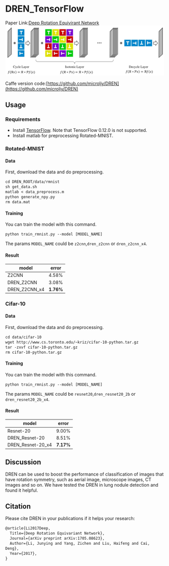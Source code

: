 # DREN_TensorFlow
Paper Link:[Deep Rotation Equivirant Network](https://arxiv.org/abs/1705.08623)
![](img/framework.jpg)

Caffe version code:[https://github.com/microljy/DREN](https://github.com/microljy/DREN)
## Usage
### Requirements
- Install [TensorFlow](https://www.tensorflow.org/). Note that TensorFlow 0.12.0 is not supported.
- Install matlab for preprocessing Rotated-MNIST.

### Rotated-MNIST
#### Data
First, download the data and do preprocessing.

	cd DREN_ROOT/data/rmnist
	sh get_data.sh
	matlab < data_preprocess.m
	python generate_npy.py
	rm data.mat

#### Training
You can train the model with this command.

	python train_rmnist.py --model [MODEL_NAME]

The params ```MODEL_NAME``` could be ```z2cnn```,```dren_z2cnn``` or ```dren_z2cnn_x4```.

#### Result

|model         |error |
|--------------|------|
|Z2CNN         |4.58% |
|DREN_Z2CNN    |3.08% |
|DREN_Z2CNN_x4 |**1.76%** |

### Cifar-10
#### Data
First, download the data and do preprocessing.

	cd data/cifar-10
	wget http://www.cs.toronto.edu/~kriz/cifar-10-python.tar.gz
	tar -zxvf cifar-10-python.tar.gz
	rm cifar-10-python.tar.gz

#### Training
You can train the model with this command.

	python train_rmnist.py --model [MODEL_NAME]

The params ```MODEL_NAME``` could be ```resnet20```,```dren_resnet20_2b``` or ```dren_resnet20_2b_x4```.


#### Result

|model             |error |
|------------------|------|
|Resnet-20         |9.00% |
|DREN_Resnet-20    |8.51% |
|DREN_Resnet-20_x4 |**7.17%** |

## Discussion
DREN can be used to boost the performance of classification of images that have rotation symmetry, such as aerial image, microscope images, CT images and so on. We have tested the DREN in lung nodule detection and found it helpful.

## Citation
Please cite DREN in your publications if it helps your research:

	@article{Li2017Deep,
	  Title={Deep Rotation Equivariant Network},
	  Journal={arXiv preprint arXiv:1705.08623},
	  Author={Li, Junying and Yang, Zichen and Liu, Haifeng and Cai, Deng},
	  Year={2017},
	}
